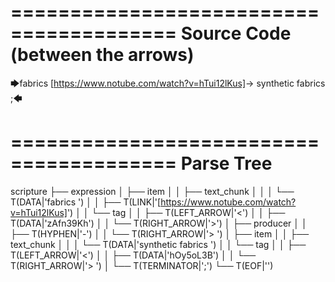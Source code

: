 ========================================
Source Code (between the arrows)
========================================

🡆fabrics [https://www.notube.com/watch?v=hTui12lKus]<zAfn39Kh>-> synthetic fabrics <hOy5oL3B> ;🡄

========================================
Parse Tree
========================================

scripture
├── expression
│   ├── item
│   │   ├── text_chunk
│   │   │   └── T(DATA|'fabrics ')
│   │   ├── T(LINK|'[https://www.notube.com/watch?v=hTui12lKus]')
│   │   └── tag
│   │       ├── T(LEFT_ARROW|'<')
│   │       ├── T(DATA|'zAfn39Kh')
│   │       └── T(RIGHT_ARROW|'>')
│   ├── producer
│   │   ├── T(HYPHEN|'-')
│   │   └── T(RIGHT_ARROW|'> ')
│   ├── item
│   │   ├── text_chunk
│   │   │   └── T(DATA|'synthetic fabrics ')
│   │   └── tag
│   │       ├── T(LEFT_ARROW|'<')
│   │       ├── T(DATA|'hOy5oL3B')
│   │       └── T(RIGHT_ARROW|'> ')
│   └── T(TERMINATOR|';')
└── T(EOF|'<EOF>')